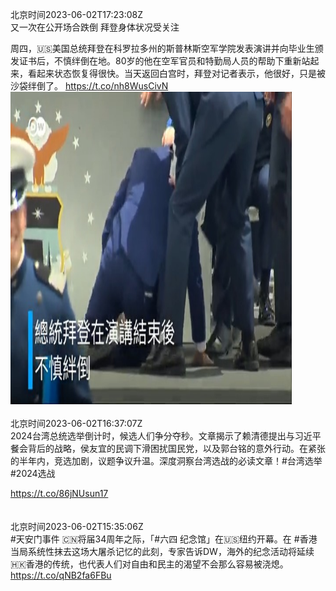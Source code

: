 北京时间2023-06-02T17:23:08Z<br>又一次在公开场合跌倒 拜登身体状况受关注

周四，🇺🇸美国总统拜登在科罗拉多州的斯普林斯空军学院发表演讲并向毕业生颁发证书后，不慎绊倒在地。80岁的他在空军官员和特勤局人员的帮助下重新站起来，看起来状态恢复得很快。当天返回白宫时，拜登对记者表示，他很好，只是被沙袋绊倒了。 https://t.co/nh8WusCivN<br><img src='/temp/video/2023/t-Month-6/x-Day-02/dw_chinese/1664563287361753089_0.jpg' width='450' height='500'><br><br>北京时间2023-06-02T16:37:07Z<br>2024台湾总统选举倒计时，候选人们争分夺秒。文章揭示了赖清德提出与习近平餐会背后的战略，侯友宜的民调下滑困扰国民党，以及郭台铭的意外行动。在紧张的半年内，竞选加剧，议题争议升温。深度洞察台湾选战的必读文章！#台湾选举 #2024选战

https://t.co/86jNUsun17<br><br><br>北京时间2023-06-02T15:35:06Z<br>#天安门事件 🇨🇳将届34周年之际，「#六四 纪念馆」在🇺🇸纽约开幕。在  #香港
当局系统性抹去这场大屠杀记忆的此刻，专家告诉DW，海外的纪念活动将延续🇭🇰香港的传统，也代表人们对自由和民主的渴望不会那么容易被浇熄。 https://t.co/qNB2fa6FBu<br><br><br>